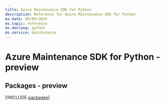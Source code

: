 ```yaml
---
title: Azure Maintenance SDK for Python
description: Reference for Azure Maintenance SDK for Python
ms.date: 09/05/2025
ms.topic: reference
ms.devlang: python
ms.service: maintenance
---
```

# Azure Maintenance SDK for Python - preview
## Packages - preview
[!INCLUDE [packages](maintenance-index.md)]